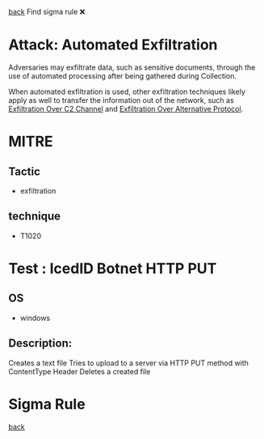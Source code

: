 
[back](../index.md)
Find sigma rule :x: 

# Attack: Automated Exfiltration 

Adversaries may exfiltrate data, such as sensitive documents, through the use of automated processing after being gathered during Collection. 

When automated exfiltration is used, other exfiltration techniques likely apply as well to transfer the information out of the network, such as [Exfiltration Over C2 Channel](https://attack.mitre.org/techniques/T1041) and [Exfiltration Over Alternative Protocol](https://attack.mitre.org/techniques/T1048).

# MITRE
## Tactic
  - exfiltration


## technique
  - T1020


# Test : IcedID Botnet HTTP PUT
## OS
  - windows


## Description:
Creates a text file
Tries to upload to a server via HTTP PUT method with ContentType Header
Deletes a created file

# Sigma Rule


[back](../index.md)
